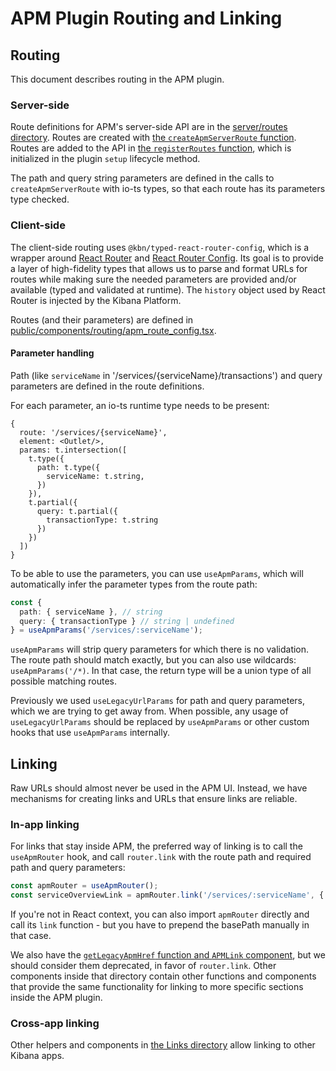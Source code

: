 # APM Plugin Routing and Linking

## Routing

This document describes routing in the APM plugin.

### Server-side

Route definitions for APM's server-side API are in the [server/routes directory](../server/routes). Routes are created with [the `createApmServerRoute` function](../server/routes/apm_routes/create_apm_server_route.ts). Routes are added to the API in [the `registerRoutes` function](../server/routes/apm_routes/register_apm_server_routes.ts), which is initialized in the plugin `setup` lifecycle method.

The path and query string parameters are defined in the calls to `createApmServerRoute` with io-ts types, so that each route has its parameters type checked.

### Client-side

The client-side routing uses `@kbn/typed-react-router-config`, which is a wrapper around [React Router](https://reactrouter.com/) and [React Router Config](https://www.npmjs.com/package/react-router-config). Its goal is to provide a layer of high-fidelity types that allows us to parse and format URLs for routes while making sure the needed parameters are provided and/or available (typed and validated at runtime). The `history` object used by React Router is injected by the Kibana Platform.

Routes (and their parameters) are defined in [public/components/routing/apm_route_config.tsx](../public/components/routing/apm_route_config.tsx).

#### Parameter handling

Path (like `serviceName` in '/services/{serviceName}/transactions') and query parameters are defined in the route definitions.

For each parameter, an io-ts runtime type needs to be present:

```tsx
{
  route: '/services/{serviceName}',
  element: <Outlet/>,
  params: t.intersection([
    t.type({
      path: t.type({
        serviceName: t.string,
      })
    }),
    t.partial({
      query: t.partial({
        transactionType: t.string
      })
    })
  ])
}
```

To be able to use the parameters, you can use `useApmParams`, which will automatically infer the parameter types from the route path:

```ts
const {
  path: { serviceName }, // string
  query: { transactionType } // string | undefined
} = useApmParams('/services/:serviceName');
```

`useApmParams` will strip query parameters for which there is no validation. The route path should match exactly, but you can also use wildcards: `useApmParams('/*)`. In that case, the return type will be a union type of all possible matching routes.

Previously we used `useLegacyUrlParams` for path and query parameters, which we are trying to get away from. When possible, any usage of `useLegacyUrlParams` should be replaced by `useApmParams` or other custom hooks that use `useApmParams` internally.

## Linking

Raw URLs should almost never be used in the APM UI. Instead, we have mechanisms for creating links and URLs that ensure links are reliable.

### In-app linking

For links that stay inside APM, the preferred way of linking is to call the `useApmRouter` hook, and call `router.link` with the route path and required path and query parameters:

```ts
const apmRouter = useApmRouter();
const serviceOverviewLink = apmRouter.link('/services/:serviceName', { path: { serviceName: 'opbeans-java' }, query: { transactionType: 'request' }});
```

 If you're not in React context, you can also import `apmRouter` directly and call its `link` function - but you have to prepend the basePath manually in that case.

We also have the [`getLegacyApmHref` function and `APMLink` component](../public/components/shared/links/apm/APMLink.tsx), but we should consider them deprecated, in favor of `router.link`. Other components inside that directory contain other functions and components that provide the same functionality for linking to more specific sections inside the APM plugin.

### Cross-app linking

Other helpers and components in [the Links directory](../public/components/shared/Links) allow linking to other Kibana apps.
